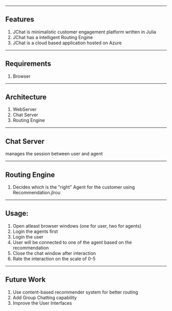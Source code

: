 
--------
Features
--------

1) JChat is minimalistic customer engagement platform written in Julia
2) JChat has a intelligent Routing Engine
3) JChat is a cloud based application hosted on Azure

------------
Requirements
------------
1) Browser


------------
Architecture
------------
1) WebServer
2) Chat Server
3) Routing Engine

-----------
Chat Server
-----------
manages the session between user and agent

--------------
Routing Engine
--------------
1) Decides which is the "right" Agent for the customer using Recommendation.jlrou

-----
Usage:
-----

1) Open atleast browser windows (one for user, two for agents)
2) Login the agents first
3) Login the user
4) User will be connected to one of the agent based on the recommendation
5) Close the chat window after interaction
6) Rate the interaction on the scale of 0-5


-----------
Future Work
-----------
1) Use content-based recommender system for better routing
2) Add Group Chatting capability
3) Improve the User Interfaces



